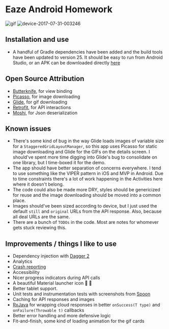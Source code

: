 
# Eaze Android Homework

![gif](https://user-images.githubusercontent.com/593594/28767427-7d459a20-7588-11e7-99fd-fe867f7fc27a.gif) ![device-2017-07-31-003246](https://user-images.githubusercontent.com/593594/28767436-839ad246-7588-11e7-9603-4ecbcf81f013.png)

## Installation and use
- A handful of Gradle dependencies have been added and the build tools have been updated to version 25. It should be easy to run from Android Studio, or an APK can be downloaded directly [here](https://github.com/jmschultz/target-android-demo/releases)

## Open Source Attribution
- [Butterknife](http://jakewharton.github.io/butterknife/), for view binding
- [Picasso](http://square.github.io/picasso/), for image downloading
- [Glide](https://github.com/bumptech/glide), for gif downloading
- [Retrofit](http://square.github.io/retrofit/), for API interactions
- [Moshi](https://github.com/square/moshi), for Json deserialization

## Known issues
- There's some kind of bug in the way Glide loads images of variable size for a `StaggeredGridLayoutManager`, so this app uses Picasso for static image downloading and Glide for the GIFs on the details screen. I should've spent more time digging into Glide's bug to consolidate on one library, but I time-boxed it for the demo.
- The app should have better separation of concerns everywhere. I tend to use something like the VIPER pattern in iOS and MVP in Android. Due to time constraints there's a lot of work happening in the Activities here where it doesn't belong.
- The code could also be made more DRY, styles should be genericized for reuse and the image downloading should be moved into a common place.
- Images should've been sized according to device, but I just used the default `still` and `original` URLs from the API response. Also, because all deal URLs are the same.
- There are a bunch of `TODOs` in the code. Most are notes for whomever gets stuck reviewing this.

## Improvements / things I like to use
- Dependency injection with [Dagger 2](http://google.github.io/dagger/)
- Analytics
- [Crash reporting](http://crashery.com/)
- Accessibility
- Nicer progress indicators during API calls
- A beautiful Material launcher icon 🎷 🐢
- Better tablet support.
- Unit tests and instrumentation tests with screenshots from [Spoon](http://square.github.io/spoon/)
- Caching for API responses and images
- [RxJava](https://github.com/ReactiveX/RxJava) for wrapping cloud responses in better `onSuccess(T type)` and `onFailure(Throwable t)` callbacks
- Better error handling and more defensive logic
- Fit-and-finish, some kind of loading animation for the gif cards
